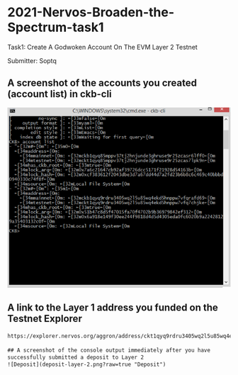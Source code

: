 # 2021-Nervos-Broaden-the-Spectrum-task1

Task1: Create A Godwoken Account On The EVM Layer 2 Testnet

Submitter: Soptq

## A screenshot of the accounts you created (account list) in ckb-cli
![Account](account-list.png?raw=true "Account")

## A link to the Layer 1 address you funded on the Testnet Explorer

```
https://explorer.nervos.org/aggron/address/ckt1qyq9rdru3405wq2l5u85wq4ekd5hnppw7vfq7chjke```

## A screenshot of the console output immediately after you have successfully submitted a deposit to Layer 2
![Deposit](deposit-layer-2.png?raw=true "Deposit")
